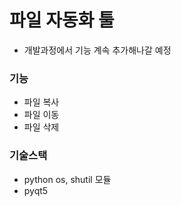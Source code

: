 # 파일 자동화 툴
- 개발과정에서 기능 계속 추가해나갈 예정

### 기능
- 파일 복사
- 파일 이동
- 파일 삭제

### 기술스택
- python os, shutil 모듈
- pyqt5


